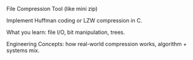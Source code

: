 File Compression Tool (like mini zip)

Implement Huffman coding or LZW compression in C.

What you learn: file I/O, bit manipulation, trees.

Engineering Concepts: how real-world compression works, algorithm + systems mix.
